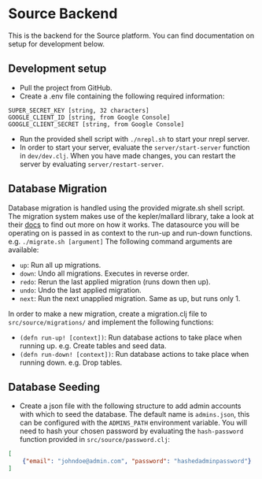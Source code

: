 # Source Backend

This is the backend for the Source platform. You can find documentation on setup for development below.

## Development setup

- Pull the project from GitHub.
- Create a .env file containing the following required information:

```.env
SUPER_SECRET_KEY [string, 32 characters]
GOOGLE_CLIENT_ID [string, from Google Console]
GOOGLE_CLIENT_SECRET [string, from Google Console]
```

- Run the provided shell script with `./nrepl.sh` to start your nrepl server.
- In order to start your server, evaluate the `server/start-server` function in `dev/dev.clj`. 
When you have made changes, you can restart the server by evaluating `server/restart-server`.

## Database Migration

Database migration is handled using the provided migrate.sh shell script.
The migration system makes use of the kepler/mallard library, take a look at their [docs](https://github.com/kepler16/mallard) to find out more on how it works.
The datasource you will be operating on is passed in as context to the run-up and run-down functions.
e.g. `./migrate.sh [argument]`
The following command arguments are available:
- `up`: Run all up migrations.
- `down`: Undo all migrations. Executes in reverse order.
- `redo`: Rerun the last applied migration (runs down then up).
- `undo`: Undo the last applied migration.
- `next`: Run the next unapplied migration. Same as up, but runs only 1.

In order to make a new migration, create a migration.clj file to `src/source/migrations/` and implement the following functions:
- `(defn run-up! [context])`: Run database actions to take place when running up. e.g. Create tables and seed data.
- `(defn run-down! [context])`: Run database actions to take place when running down. e.g. Drop tables.

## Database Seeding

- Create a json file with the following structure to add admin accounts with which to seed the database.
The default name is `admins.json`, this can be configured with the `ADMINS_PATH` environment variable.
You will need to hash your chosen password by evaluating the `hash-password` function provided in `src/source/password.clj`:

```json
[
    {"email": "johndoe@admin.com", "password": "hashedadminpassword"}
]
```
